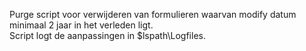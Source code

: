 Purge script voor verwijderen van formulieren waarvan modify datum minimaal 2 jaar in het verleden ligt.  
Script logt de aanpassingen in $lspath\Logfiles.
